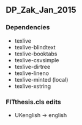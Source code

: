 ## DP_Zak_Jan_2015

### Dependencies

- texlive
- texlive-blindtext
- texlive-booktabs
- texlive-csvsimple
- texlive-dirtree
- texlive-lineno
- texlive-minted (local)
- texlive-xstring

### FITthesis.cls edits

- UKenglish -> english
